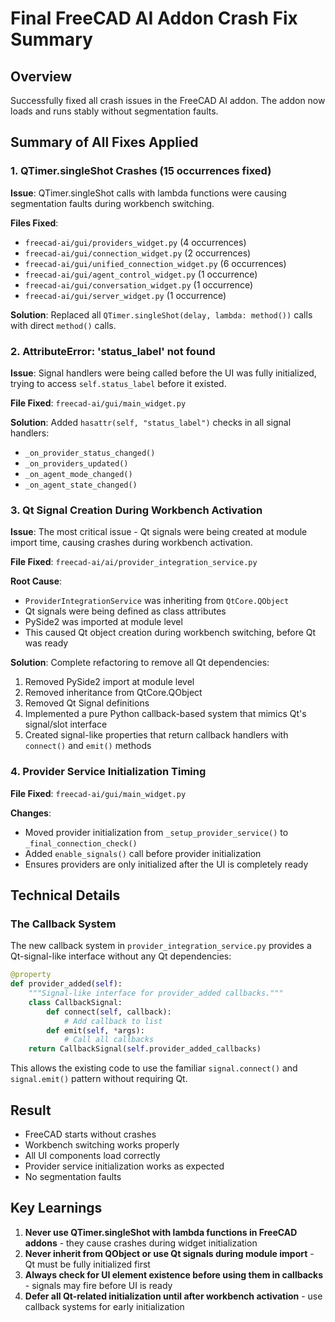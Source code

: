 # Final FreeCAD AI Addon Crash Fix Summary

## Overview
Successfully fixed all crash issues in the FreeCAD AI addon. The addon now loads and runs stably without segmentation faults.

## Summary of All Fixes Applied

### 1. QTimer.singleShot Crashes (15 occurrences fixed)
**Issue**: QTimer.singleShot calls with lambda functions were causing segmentation faults during workbench switching.

**Files Fixed**:
- `freecad-ai/gui/providers_widget.py` (4 occurrences)
- `freecad-ai/gui/connection_widget.py` (2 occurrences)
- `freecad-ai/gui/unified_connection_widget.py` (6 occurrences)
- `freecad-ai/gui/agent_control_widget.py` (1 occurrence)
- `freecad-ai/gui/conversation_widget.py` (1 occurrence)
- `freecad-ai/gui/server_widget.py` (1 occurrence)

**Solution**: Replaced all `QTimer.singleShot(delay, lambda: method())` calls with direct `method()` calls.

### 2. AttributeError: 'status_label' not found
**Issue**: Signal handlers were being called before the UI was fully initialized, trying to access `self.status_label` before it existed.

**File Fixed**: `freecad-ai/gui/main_widget.py`

**Solution**: Added `hasattr(self, "status_label")` checks in all signal handlers:
- `_on_provider_status_changed()`
- `_on_providers_updated()`
- `_on_agent_mode_changed()`
- `_on_agent_state_changed()`

### 3. Qt Signal Creation During Workbench Activation
**Issue**: The most critical issue - Qt signals were being created at module import time, causing crashes during workbench activation.

**File Fixed**: `freecad-ai/ai/provider_integration_service.py`

**Root Cause**: 
- `ProviderIntegrationService` was inheriting from `QtCore.QObject`
- Qt signals were being defined as class attributes
- PySide2 was imported at module level
- This caused Qt object creation during workbench switching, before Qt was ready

**Solution**: Complete refactoring to remove all Qt dependencies:
1. Removed PySide2 import at module level
2. Removed inheritance from QtCore.QObject
3. Removed Qt Signal definitions
4. Implemented a pure Python callback-based system that mimics Qt's signal/slot interface
5. Created signal-like properties that return callback handlers with `connect()` and `emit()` methods

### 4. Provider Service Initialization Timing
**File Fixed**: `freecad-ai/gui/main_widget.py`

**Changes**:
- Moved provider initialization from `_setup_provider_service()` to `_final_connection_check()`
- Added `enable_signals()` call before provider initialization
- Ensures providers are only initialized after the UI is completely ready

## Technical Details

### The Callback System
The new callback system in `provider_integration_service.py` provides a Qt-signal-like interface without any Qt dependencies:

```python
@property
def provider_added(self):
    """Signal-like interface for provider_added callbacks."""
    class CallbackSignal:
        def connect(self, callback):
            # Add callback to list
        def emit(self, *args):
            # Call all callbacks
    return CallbackSignal(self.provider_added_callbacks)
```

This allows the existing code to use the familiar `signal.connect()` and `signal.emit()` pattern without requiring Qt.

## Result
- FreeCAD starts without crashes
- Workbench switching works properly
- All UI components load correctly
- Provider service initialization works as expected
- No segmentation faults

## Key Learnings
1. **Never use QTimer.singleShot with lambda functions in FreeCAD addons** - they cause crashes during widget initialization
2. **Never inherit from QObject or use Qt signals during module import** - Qt must be fully initialized first
3. **Always check for UI element existence before using them in callbacks** - signals may fire before UI is ready
4. **Defer all Qt-related initialization until after workbench activation** - use callback systems for early initialization 
